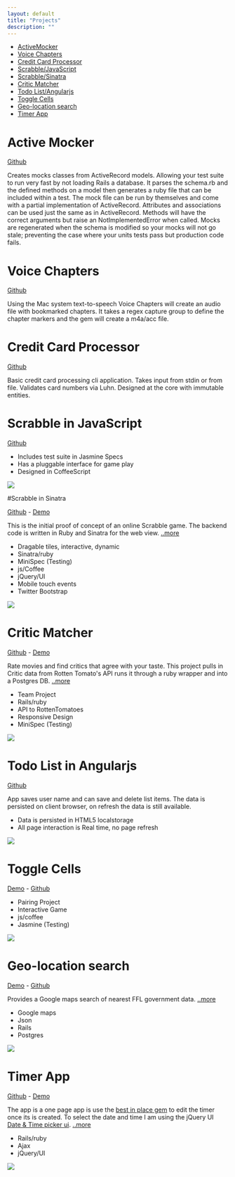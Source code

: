 ```yaml
---
layout: default
title: "Projects"
description: ""
---
```


* [ActiveMocker](#active-mocker)
* [Voice Chapters](#voice-chapetrs)
* [Credit Card Processor](#credit-card-processor)
* [Scrabble/JavaScript](#scrabble-in-javascript)
* [Scrabble/Sinatra](#scrabble-in-sinatra)
* [Critic Matcher](#critic_matcher)
* [Todo List/Angularjs](#todo-list-in-angularjs)
* [Toggle Cells](#toggle-cells)
* [Geo-location search](#geolocation-search)
* [Timer App](#timer-app)

# Active Mocker

[Github](https://github.com/zeisler/active_mocker)

Creates mocks classes from ActiveRecord models. Allowing your test suite to run very fast by not loading Rails a database. It parses the schema.rb and the defined methods on a model then generates a ruby file that can be included within a test. The mock file can be run by themselves and come with a partial implementation of ActiveRecord. Attributes and associations can be used just the same as in ActiveRecord. Methods will have the correct arguments but raise an NotImplementedError when called. Mocks are regenerated when the schema is modified so your mocks will not go stale; preventing the case where your units tests pass but production code fails.

# Voice Chapters

[Github](https://github.com/zeisler/voice_chapters)

Using the Mac system text-to-speech Voice Chapters will create an audio file with bookmarked chapters. It takes a regex capture group to define the chapter markers and the gem will create a m4a/acc file.

# Credit Card Processor

[Github](https://github.com/zeisler/credit_card_processor)

Basic credit card processing cli application. Takes input from stdin or from file. Validates card numbers via Luhn. Designed at the core with immutable entities.


# Scrabble in JavaScript

[Github](https://github.com/zeisler/scrabble)

* Includes test suite in Jasmine Specs
* Has a pluggable interface for game play
* Designed in CoffeeScript

![](images/scrabble_js.png)



#Scrabble in Sinatra

[Github](https://github.com/zeisler/sinatra-scrabble) -
[Demo](http://scrabble-game.herokuapp.com/)

This is the initial proof of concept of an online Scrabble game. The backend code is written in Ruby and Sinatra for the web view.
[..more](/2013/07/08/scrabble.html)
* Dragable tiles, interactive, dynamic
* Sinatra/ruby
* MiniSpec (Testing)
* js/Coffee
* jQuery/UI
* Mobile touch events
* Twitter Bootstrap

![](images/scrabble.png)



# Critic Matcher

[Github](https://github.com/ShaneDelmore/critic_critic) -
[Demo](http://critic-critic.herokuapp.com/)

Rate movies and find critics that agree with your taste. This project pulls in Critic data from Rotten Tomato's API runs it through a ruby wrapper and into a Postgres DB.
[..more](http://localhost:4000/2013/07/05/critic-matcher.html)
* Team Project
* Rails/ruby
* API to RottenTomatoes
* Responsive Design
* MiniSpec (Testing)

![](images/critic_matcher.png)



# Todo List in Angularjs
[Github](https://github.com/zeisler/list)

App saves user name and can save and delete list items. The data is persisted on client browser, on refresh the data is still available.


* Data is persisted in HTML5 localstorage
* All page interaction is Real time, no page refresh

![](images/todo_list.png)



# Toggle Cells

[Demo](http://dustinzeisler.com/ToggleCells/) -
[Github](https://github.com/ShaneDelmore/ToggleCells)

* Pairing Project
* Interactive Game
* js/coffee
* Jasmine (Testing)

![](images/toggle_cells.png)



# Geo-location search

[Demo](http://ffl-locator.herokuapp.com) -
[Github](https://github.com/zeisler/ffl_locator)


Provides a Google maps search of nearest FFL government data.
[..more](/2013/08/07/Geo-location-Google-maps.html)
* Google maps
* Json
* Rails
* Postgres

![](images/ffl-locator.png)



# Timer App

[Github](https://github.com/zeisler/timer) -
 [Demo](http://serene-sands-7788.herokuapp.com/)

 The app is a one page app is use the [best in place gem](https://github.com/bernat/best_in_place) to edit the timer once its is created. To select the date and time I am using the jQuery UI [Date & Time picker ui](http://trentrichardson.com/examples/timepicker/).
 [..more](/2013/03/19/timer-app.html)
* Rails/ruby
* Ajax
* jQuery/UI

![](images/timer_app.png)
